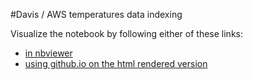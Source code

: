 #Davis / AWS temperatures data indexing

Visualize the notebook by following either of these links: 

+ [in nbviewer](http://nbviewer.ipython.org/urls/raw.github.com/nicolasfauchereau/Davis_temp/master/notebooks/Davis_temp.ipynb)
+ [using github.io on the html rendered version](http://htmlpreview.github.io/?https://github.com/nicolasfauchereau/Davis_temp/blob/master/notebooks/Davis_temp.html)


